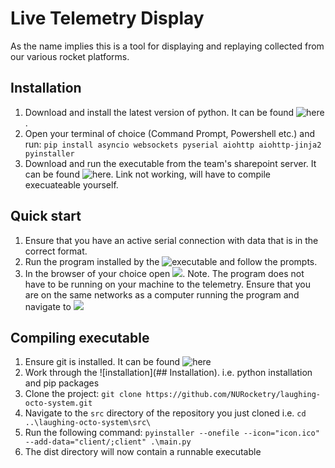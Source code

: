 # Live Telemetry Display
As the name implies this is a tool for displaying and replaying collected from our various rocket platforms. 


## Installation
1. Download and install the latest version of python. It can be found ![here](https://www.python.org/downloads/). 
2. Open your terminal of choice (Command Prompt, Powershell etc.) and run: `pip install asyncio websockets pyserial aiohttp aiohttp-jinja2 pyinstaller`
3. Download and run the executable from the team's sharepoint server. It can be found ![here](). Link not working, will have to compile execuateable yourself.


## Quick start 
1. Ensure that you have an active serial connection with data that is in the correct format.
2. Run the program installed by the ![executable]() and follow the prompts.
3. In the browser of your choice open ![](ws://localhost:8080). 
Note. The program does not have to be running on your machine to the telemetry. Ensure that you are on the same networks as a computer running the program and navigate to ![](ws://localhost:8080) 


## Compiling executable
1. Ensure git is installed. It can be found ![here](https://git-scm.com/download/win)
2. Work through the ![installation](## Installation). i.e. python installation and pip packages
3. Clone the project: `git clone https://github.com/NURocketry/laughing-octo-system.git`
4. Navigate to the `src` directory of the repository you just cloned i.e. `cd ..\laughing-octo-system\src\`
5. Run the following command: `pyinstaller --onefile --icon="icon.ico" --add-data="client/;client" .\main.py`
6. The dist directory will now contain a runnable executable
